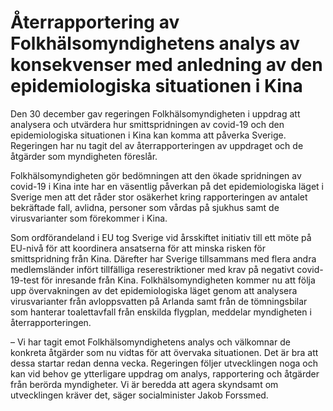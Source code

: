 # Återrapportering av Folkhälsomyndighetens analys av konsekvenser med anledning av den epidemiologiska situationen i Kina

Den 30 december gav regeringen Folkhälsomyndigheten i uppdrag att analysera och utvärdera hur smittspridningen av covid-19 och den epidemiologiska situationen i Kina kan komma att påverka Sverige. Regeringen har nu tagit del av återrapporteringen av uppdraget och de åtgärder som myndigheten föreslår.

Folkhälsomyndigheten gör bedömningen att den ökade spridningen av covid-19 i Kina inte har en väsentlig påverkan på det epidemiologiska läget i Sverige men att det råder stor osäkerhet kring rapporteringen av antalet bekräftade fall, avlidna, personer som vårdas på sjukhus samt de virusvarianter som förekommer i Kina.

Som ordförandeland i EU tog Sverige vid årsskiftet initiativ till ett möte på EU-nivå för att koordinera ansatserna för att minska risken för smittspridning från Kina. Därefter har Sverige tillsammans med flera andra medlemsländer infört tillfälliga reserestriktioner med krav på negativt covid-19-test för inresande från Kina. Folkhälsomyndigheten kommer nu att följa upp övervakningen av det epidemiologiska läget genom att analysera virusvarianter från avloppsvatten på Arlanda samt från de tömningsbilar som hanterar toalettavfall från enskilda flygplan, meddelar myndigheten i återrapporteringen.

– Vi har tagit emot Folkhälsomyndighetens analys och välkomnar de konkreta åtgärder som nu vidtas för att övervaka situationen. Det är bra att dessa startar redan denna vecka. Regeringen följer utvecklingen noga och kan vid behov ge ytterligare uppdrag om analys, rapportering och åtgärder från berörda myndigheter. Vi är beredda att agera skyndsamt om utvecklingen kräver det, säger socialminister Jakob Forssmed.

